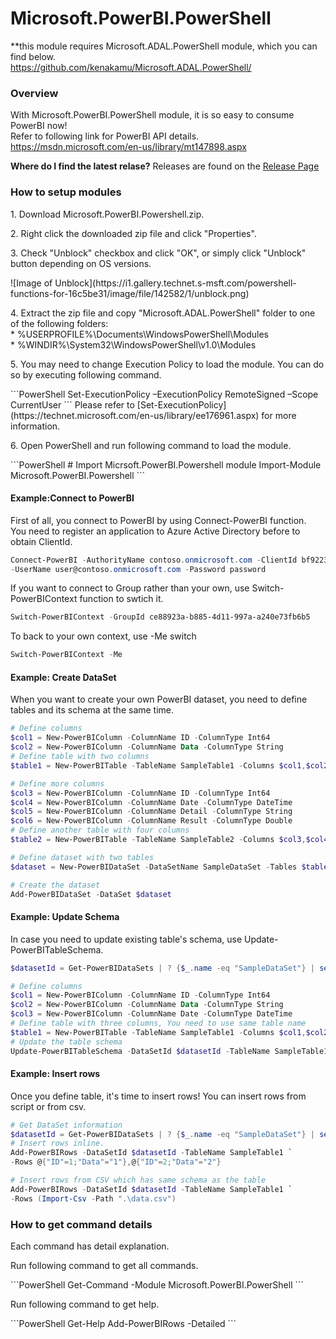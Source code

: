 # Microsoft.PowerBI.PowerShell
**this module requires Microsoft.ADAL.PowerShell module, which you can find below.<br/>
https://github.com/kenakamu/Microsoft.ADAL.PowerShell/

### Overview 
With Microsoft.PowerBI.PowerShell module, it is so easy to consume PowerBI now!<br/>
Refer to following link for PowerBI API details.<br/>
https://msdn.microsoft.com/en-us/library/mt147898.aspx

**Where do I find the latest relase?**
Releases are found on the [Release Page](https://github.com/kenakamu/Microsoft.PowerBI.PowerShell/releases)

### How to setup modules
<p>1. Download Microsoft.PowerBI.Powershell.zip.</p> 
<p>2. Right click the downloaded zip file and click "Properties". </p> 
<p>3. Check "Unblock" checkbox and click "OK", or simply click "Unblock" button depending on OS versions. </p> 
![Image of Unblock](https://i1.gallery.technet.s-msft.com/powershell-functions-for-16c5be31/image/file/142582/1/unblock.png)
<p>4. Extract the zip file and copy "Microsoft.ADAL.PowerShell" folder to one of the following folders:<br/>
  * %USERPROFILE%\Documents\WindowsPowerShell\Modules<br/>
  * %WINDIR%\System32\WindowsPowerShell\v1.0\Modules<br/>
<p>5. You may need to change Execution Policy to load the module. You can do so by executing following command. </p> 
```PowerShell
 Set-ExecutionPolicy –ExecutionPolicy RemoteSigned –Scope CurrentUser
```
Please refer to 
[Set-ExecutionPolicy](https://technet.microsoft.com/en-us/library/ee176961.aspx) 
for more information.
<p>6. Open PowerShell and run following command to load the module. </p> 
```PowerShell
# Import Micrsoft.PowerBI.Powershell module 
Import-Module Microsoft.PowerBI.Powershell
```

#### Example:Connect to PowerBI
First of all, you connect to PowerBI by using Connect-PowerBI function. <br/>
You need to register an application to Azure Active Directory before to obtain ClientId.
```PowerShell
Connect-PowerBI -AuthorityName contoso.onmicrosoft.com -ClientId bf922382-cdc4-43d4-995c-0f90ecdeda21 `
-UserName user@contoso.onmicrosoft.com -Password password
```

If you want to connect to Group rather than your own, use Switch-PowerBIContext function to swtich it.
```PowerShell
Switch-PowerBIContext -GroupId ce88923a-b885-4d11-997a-a240e73fb6b5
```
To back to your own context, use -Me switch
```PowerShell
Switch-PowerBIContext -Me
```
#### Example: Create DataSet
When you want to create your own PowerBI dataset, you need to define tables and its schema at the same time.
```PowerShell
# Define columns
$col1 = New-PowerBIColumn -ColumnName ID -ColumnType Int64
$col2 = New-PowerBIColumn -ColumnName Data -ColumnType String
# Define table with two columns
$table1 = New-PowerBITable -TableName SampleTable1 -Columns $col1,$col2

# Define more columns
$col3 = New-PowerBIColumn -ColumnName ID -ColumnType Int64
$col4 = New-PowerBIColumn -ColumnName Date -ColumnType DateTime
$col5 = New-PowerBIColumn -ColumnName Detail -ColumnType String
$col6 = New-PowerBIColumn -ColumnName Result -ColumnType Double
# Define another table with four columns
$table2 = New-PowerBITable -TableName SampleTable2 -Columns $col3,$col4,$col5,$col6

# Define dataset with two tables
$dataset = New-PowerBIDataSet -DataSetName SampleDataSet -Tables $table1,$table2

# Create the dataset
Add-PowerBIDataSet -DataSet $dataset
```
#### Example: Update Schema
In case you need to update existing table's schema, use Update-PowerBITableSchema.
```PowerShell
$datasetId = Get-PowerBIDataSets | ? {$_.name -eq "SampleDataSet"} | select id

# Define columns
$col1 = New-PowerBIColumn -ColumnName ID -ColumnType Int64
$col2 = New-PowerBIColumn -ColumnName Data -ColumnType String
$col3 = New-PowerBIColumn -ColumnName Date -ColumnType DateTime
# Define table with three columns, You need to use same table name
$table1 = New-PowerBITable -TableName SampleTable1 -Columns $col1,$col2,$col3
# Update the table schema
Update-PowerBITableSchema -DataSetId $datasetId -TableName SampleTable1
```
#### Example: Insert rows
Once you define table, it's time to insert rows! You can insert rows from script or from csv.
```PowerShell
# Get DataSet information
$datasetId = Get-PowerBIDataSets | ? {$_.name -eq "SampleDataSet"} | select id
# Insert rows inline.
Add-PowerBIRows -DataSetId $datasetId -TableName SampleTable1 `
-Rows @{"ID"=1;"Data"="1"},@{"ID"=2;"Data"="2"}

# Insert rows from CSV which has same schema as the table
Add-PowerBIRows -DataSetId $datasetId -TableName SampleTable1 `
-Rows (Import-Csv -Path ".\data.csv")
```
### How to get command details
Each command has detail explanation.
<p>Run following command to get all commands.</p>
```PowerShell
Get-Command -Module Microsoft.PowerBI.PowerShell
```
<p>Run following command to get help.</p>
```PowerShell
Get-Help Add-PowerBIRows -Detailed
```

